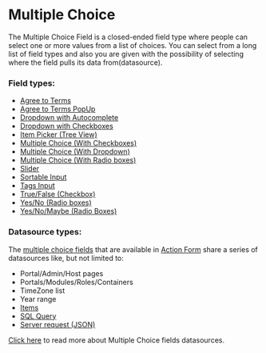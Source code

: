 # **Multiple Choice**

The Multiple Choice Field is a closed-ended field type where people can select one or more values from a list of choices. You can select from a long list of field types and also you are given with the possibility of selecting where the field pulls its data from(datasource).
### Field types:
* [Agree to Terms](/action-form/form-fields/form-fields-types/multiple-choice/agree-to-terms.html)
* [Agree to Terms PopUp](/action-form/form-fields/form-fields-types/multiple-choice/agree-to-terms-popup.html)
* [Dropdown with Autocomplete](/action-form/form-fields/form-fields-types/multiple-choice/dropdown-with-autocomplete.html)
* [Dropdown with Checkboxes](/action-form/form-fields/form-fields-types/multiple-choice/dropdown-with-checkboxes.html)
* [Item Picker \(Tree View\)](/action-form/form-fields/form-fields-types/multiple-choice/item-picker-tree-view.html)
* [Multiple Choice \(With Checkboxes\)](/action-form/form-fields/form-fields-types/multiple-choice/multiple-choice-with-checkboxes.html)
* [Multiple Choice \(With Dropdown\)](/action-form/form-fields/form-fields-types/multiple-choice/multiple-choice-with-dropdown.html)
* [Multiple Choice \(With Radio boxes\)](/action-form/form-fields/form-fields-types/multiple-choice/multiple-choice-with-radio-boxes.html)
* [Slider](/action-form/form-fields/form-fields-types/multiple-choice/slider.html)
* [Sortable Input](/action-form/form-fields/form-fields-types/multiple-choice/sortable-input.html)
* [Tags Input](/action-form/form-fields/form-fields-types/multiple-choice/tags-input.html)
* [True/False \(Checkbox\)](/action-form/form-fields/form-fields-types/multiple-choice/truefalse-checkbox.html)
* [Yes/No \(Radio boxes\)](/action-form/form-fields/form-fields-types/multiple-choice/yesno-radio-boxes.html)
* [Yes/No/Maybe \(Radio Boxes\)](/action-form/form-fields/form-fields-types/multiple-choice/yesnomaybe-radio-boxes.html)

### Datasource types:

The [multiple choice fields](/action-form/form-fields/form-fields-types/multiple-choice.html) that are available in [Action Form](https://www.dnnsharp.com/dnn/modules/action-form-builder) share a series of datasources like, but not limited to:
* Portal/Admin/Host pages
* Portals/Modules/Roles/Containers
* TimeZone list
* Year range
* [Items](multiple-choice/datasource/items-datasource.html)
* [SQL Query](multiple-choice/datasource/sql-query-datasource.html)
* [Server request (JSON)](multiple-choice/datasource/server-request-json-datasource.html)

[Click here](multiple-choice/datasource/index.html) to read more about Multiple Choice fields datasources.